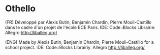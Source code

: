 # Othello
(FR) Développé par Alexis Butin, Benjamin Chardin, Pierre Mouli-Castillo dans le cadre d'un projet de l'école ECE Paris.
IDE: Code::Blocks 
Librairie: Allegro http://liballeg.org/

(ENG) Made by Alexis Butin, Benjamin Chardin, Pierre Mouli-Castillo for a school project.
IDE: Code::Blocks 
Librairiy: Allegro http://liballeg.org/
